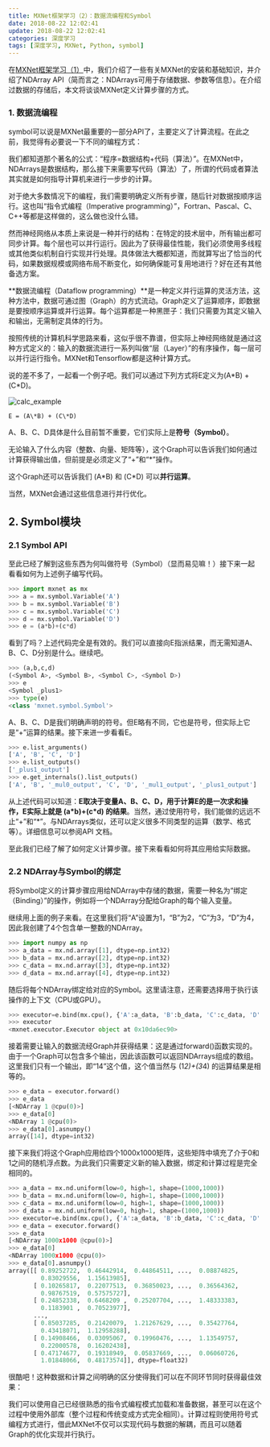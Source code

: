 ```yaml
---
title: MXNet框架学习（2）：数据流编程和Symbol
date: 2018-08-22 12:02:41
update: 2018-08-22 12:02:41
categories: 深度学习
tags: [深度学习, MXNet, Python, symbol]
---
```


在[MXNet框架学习（1）](https://murphypei.github.io/blog/2018/08/mxnet-install-ndarray.html)中，我们介绍了一些有关MXNet的安装和基础知识，并介绍了NDArray API（简而言之：NDArrays可用于存储数据、参数等信息）。在介绍过数据的存储后，本文将谈谈MXNet定义计算步骤的方式。

<!--more-->

### 1. 数据流编程

symbol可以说是MXNet最重要的一部分API了，主要定义了计算流程。在此之前，我觉得有必要说一下不同的编程方式：

我们都知道那个著名的公式：“程序=数据结构+代码（算法）”。在MXNet中，NDArrays是数据结构，那么接下来需要写代码（算法）了，所谓的代码或者算法其实就是如何指导计算机来进行一步步的计算。

对于绝大多数情况下的编程，我们需要明确定义所有步骤，随后针对数据按顺序运行。这也叫“指令式编程（Imperative programming）”，Fortran、Pascal、C、C++等都是这样做的，这么做也没什么错。

然而神经网络从本质上来说是一种并行的结构：在特定的技术层中，所有输出都可同步计算。每个层也可以并行运行。因此为了获得最佳性能，我们必须使用多线程或其他类似机制自行实现并行处理。具体做法大概都知道，而就算写出了恰当的代码，如果数据规模或网络布局不断变化，如何确保能可复用地进行？好在还有其他备选方案。

**数据流编程（Dataflow programming）**是一种定义并行运算的灵活方法，这种方法中，数据可通过图（Graph）的方式流动。Graph定义了运算顺序，即数据是要按顺序运算或并行运算。每个运算都是一种黑匣子：我们只需要为其定义输入和输出，无需制定具体的行为。

按照传统的计算机科学思路来看，这似乎很不靠谱，但实际上神经网络就是通过这种方式定义的：输入的数据流进行一系列叫做“层（Layer）”的有序操作，每一层可以并行运行指令。MXNet和Tensorflow都是这种计算方式。

说的差不多了，一起看一个例子吧。我们可以通过下列方式将E定义为(A\*B) + (C\*D)。

![calc_example](/images/posts/dl/calc_example.png)

```
E = (A\*B) + (C\*D)
```

A、B、C、D具体是什么目前暂不重要，它们实际上是**符号（Symbol）**。

无论输入了什么内容（整数、向量、矩阵等），这个Graph可以告诉我们如何通过计算获得输出值，但前提是必须定义了“+”和“*”操作。

这个Graph还可以告诉我们 (A\*B) 和 (C\*D) 可以**并行运算**。

当然，MXNet会通过这些信息进行并行优化。

## 2. Symbol模块

### 2.1 Symbol API

至此已经了解到这些东西为何叫做符号（Symbol）（显而易见嘛！）接下来一起看看如何为上述例子编写代码。
```py
>>> import mxnet as mx
>>> a = mx.symbol.Variable('A')
>>> b = mx.symbol.Variable('B')
>>> c = mx.symbol.Variable('C')
>>> d = mx.symbol.Variable('D')
>>> e = (a*b)+(c*d)
```

看到了吗？上述代码完全是有效的。我们可以直接向E指派结果，而无需知道A、B、C、D分别是什么。继续吧。
```py
>>> (a,b,c,d)
(<Symbol A>, <Symbol B>, <Symbol C>, <Symbol D>)
>>> e
<Symbol _plus1>
>>> type(e)
<class 'mxnet.symbol.Symbol'>
```

A、B、C、D是我们明确声明的符号。但E略有不同，它也是符号，但实际上它是“+”运算的结果。接下来进一步看看E。
```py
>>> e.list_arguments()
['A', 'B', 'C', 'D']
>>> e.list_outputs()
['_plus1_output']
>>> e.get_internals().list_outputs()
['A', 'B', '_mul0_output', 'C', 'D', '_mul1_output', '_plus1_output']
```

从上述代码可以知道：**E取决于变量A、B、C、D，用于计算E的是一次求和操作，E实际上就是 (a\*b)+(c\*d) 的结果**。当然，通过使用符号，我们能做的远远不止“+”和“*”。与NDArrays类似，还可以定义很多不同类型的运算（数学、格式等）。详细信息可以参阅API 文档。

至此我们已经了解了如何定义计算步骤。接下来看看如何将其应用给实际数据。

### 2.2 NDArray与Symbol的绑定

将Symbol定义的计算步骤应用给NDArray中存储的数据，需要一种名为“绑定（Binding）”的操作，例如将一个NDArray分配给Graph的每个输入变量。

继续用上面的例子来看。在这里我们将“A”设置为1，“B”为2，“C”为3，“D”为4，因此我创建了4个包含单一整数的NDArray。
```py
>>> import numpy as np
>>> a_data = mx.nd.array([1], dtype=np.int32)
>>> b_data = mx.nd.array([2], dtype=np.int32)
>>> c_data = mx.nd.array([3], dtype=np.int32)
>>> d_data = mx.nd.array([4], dtype=np.int32)
```

随后将每个NDArray绑定给对应的Symbol。这里请注意，还需要选择用于执行该操作的上下文（CPU或GPU）。
```py
>>> executor=e.bind(mx.cpu(), {'A':a_data, 'B':b_data, 'C':c_data, 'D':d_data})
>>> executor
<mxnet.executor.Executor object at 0x10da6ec90>
```

接着需要让输入的数据流经Graph并获得结果：这是通过forward()函数实现的。由于一个Graph可以包含多个输出，因此该函数可以返回NDArrays组成的数组。这里我们只有一个输出，即“14”这个值，这个值当然与 (1*2)+(3*4) 的运算结果是相等的。

```py
>>> e_data = executor.forward()
>>> e_data
[<NDArray 1 @cpu(0)>]
>>> e_data[0]
<NDArray 1 @cpu(0)>
>>> e_data[0].asnumpy()
array([14], dtype=int32)
```

接下来我们将这个Graph应用给四个1000x1000矩阵，这些矩阵中填充了介于0和1之间的随机浮点数。为此我们只需要定义新的输入数据，绑定和计算过程是完全相同的。
```py
>>> a_data = mx.nd.uniform(low=0, high=1, shape=(1000,1000))
>>> b_data = mx.nd.uniform(low=0, high=1, shape=(1000,1000))
>>> c_data = mx.nd.uniform(low=0, high=1, shape=(1000,1000))
>>> d_data = mx.nd.uniform(low=0, high=1, shape=(1000,1000))
>>> executor=e.bind(mx.cpu(), {'A':a_data, 'B':b_data, 'C':c_data, 'D':d_data})
>>> e_data = executor.forward()
>>> e_data
[<NDArray 1000x1000 @cpu(0)>]
>>> e_data[0]
<NDArray 1000x1000 @cpu(0)>
>>> e_data[0].asnumpy()
array([[ 0.89252722,  0.46442914,  0.44864511, ...,  0.08874825,
         0.83029556,  1.15613985],
       [ 0.10265817,  0.22077513,  0.36850023, ...,  0.36564362,
         0.98767519,  0.57575727],
       [ 0.24852338,  0.6468209 ,  0.25207704, ...,  1.48333383,
         0.1183901 ,  0.70523977],
       ...,
       [ 0.85037285,  0.21420079,  1.21267629, ...,  0.35427764,
         0.43418071,  1.12958288],
       [ 0.14908466,  0.03095067,  0.19960476, ...,  1.13549757,
         0.22000578,  0.16202438],
       [ 0.47174677,  0.19318949,  0.05837669, ...,  0.06060726,
         1.01848066,  0.48173574]], dtype=float32)
```

很酷吧！这种数据和计算之间明确的区分使得我们可以在不同环节同时获得最佳效果：

我们可以使用自己已经很熟悉的指令式编程模式加载和准备数据，甚至可以在这个过程中使用外部库（整个过程和传统变成方式完全相同）。计算过程则使用符号式编程方式进行，借此MXNet不仅可以实现代码与数据的解耦，而且可以随着Graph的优化实现并行执行。